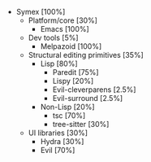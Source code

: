 * Symex [100%]
	* Platform/core [30%]
		* Emacs [100%]
	* Dev tools [5%]
		* Melpazoid [100%]
	* Structural editing primitives [35%]
		* Lisp [80%]
			* Paredit [75%]
			* Lispy [20%]
			* Evil-cleverparens [2.5%]
			* Evil-surround [2.5%]
		* Non-Lisp [20%]
			* tsc [70%]
			* tree-sitter [30%]
	* UI libraries [30%]
		* Hydra [30%]
		* Evil [70%]
